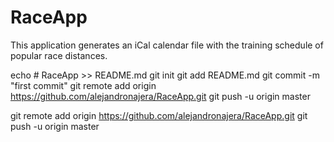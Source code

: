 # RaceApp
This application generates an iCal calendar file with the training schedule of popular race distances.



echo # RaceApp >> README.md
git init
git add README.md
git commit -m "first commit"
git remote add origin https://github.com/alejandronajera/RaceApp.git
git push -u origin master



git remote add origin https://github.com/alejandronajera/RaceApp.git
git push -u origin master
